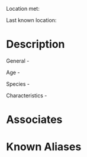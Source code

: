 Location met: 

Last known location: 

# Description
General - 

Age - 

Species - 

Characteristics - 
# Associates

# Known Aliases